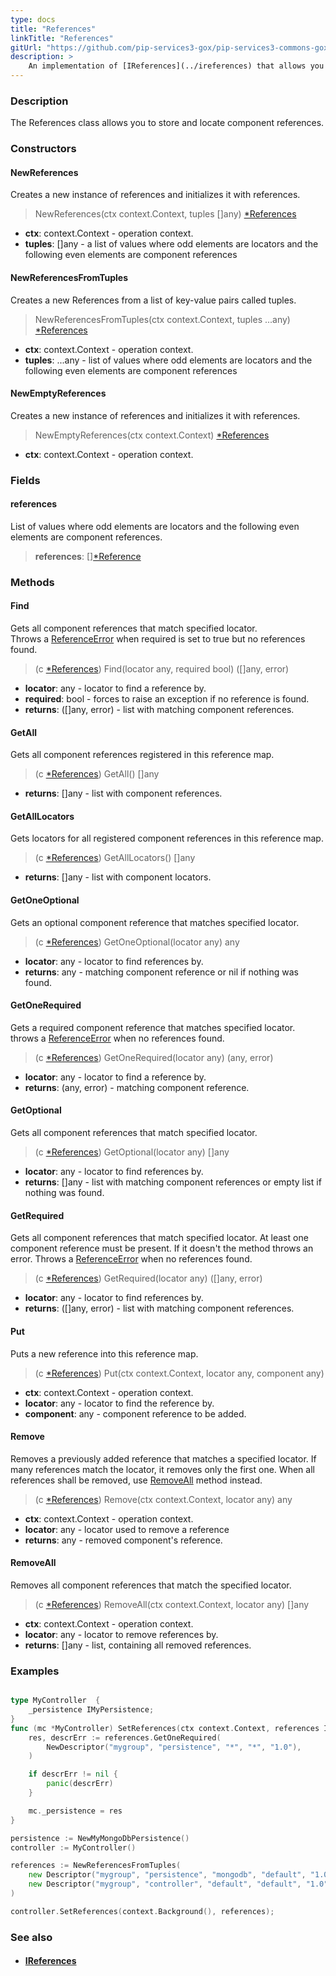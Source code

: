 ```yaml
---
type: docs
title: "References"
linkTitle: "References"
gitUrl: "https://github.com/pip-services3-gox/pip-services3-commons-gox"
description: >
    An implementation of [IReferences](../ireferences) that allows you to store and locate component references.
---
```


### Description

The References class allows you to store and locate component references.

### Constructors

#### NewReferences
Creates a new instance of references and initializes it with references.

> NewReferences(ctx context.Context, tuples []any) [*References]()

- **ctx**: context.Context - operation context.
- **tuples**: []any - a list of values where odd elements are locators and the following even elements are component references

#### NewReferencesFromTuples
Creates a new References from a list of key-value pairs called tuples.

> NewReferencesFromTuples(ctx context.Context, tuples ...any) [*References]()

- **ctx**: context.Context - operation context.
- **tuples**: ...any - list of values where odd elements are locators and the following even elements are component references

#### NewEmptyReferences
Creates a new instance of references and initializes it with references.

> NewEmptyReferences(ctx context.Context) [*References]()

- **ctx**: context.Context - operation context.

### Fields
<span class="hide-title-link">

#### references
 List of values where odd elements are locators and the following even elements are component references.
> **references**: [][*Reference](../reference)

</span>

### Methods

#### Find
Gets all component references that match specified locator.  
Throws a [ReferenceError](../reference_error) when required is set to true but no references found.

> (c [*References]()) Find(locator any, required bool) ([]any, error)

- **locator**: any - locator to find a reference by.
- **required**: bool - forces to raise an exception if no reference is found.
- **returns**: ([]any, error) - list with matching component references.

#### GetAll
Gets all component references registered in this reference map.

> (c [*References]()) GetAll() []any

- **returns**: []any - list with component references.

#### GetAllLocators
Gets locators for all registered component references in this reference map.

> (c [*References]()) GetAllLocators() []any

- **returns**: []any - list with component locators.

#### GetOneOptional
Gets an optional component reference that matches specified locator.

> (c [*References]()) GetOneOptional(locator any) any

- **locator**: any - locator to find references by.
- **returns**: any - matching component reference or nil if nothing was found.

#### GetOneRequired
Gets a required component reference that matches specified locator.  
throws a [ReferenceError](../reference_error) when no references found.

> (c [*References]()) GetOneRequired(locator any) (any, error)

- **locator**: any - locator to find a reference by.	 
- **returns**: (any, error) - matching component reference.

#### GetOptional
Gets all component references that match specified locator.

> (c [*References]()) GetOptional(locator any) []any

- **locator**: any - locator to find references by.	 
- **returns**: []any - list with matching component references or empty list if nothing was found.

#### GetRequired
Gets all component references that match specified locator.
At least one component reference must be present.
If it doesn't the method throws an error.
Throws a [ReferenceError](../reference_error) when no references found.

> (c [*References]()) GetRequired(locator any) ([]any, error)

- **locator**: any - locator to find references by.
- **returns**: ([]any, error) - list with matching component references.

#### Put
Puts a new reference into this reference map.

> (c [*References]()) Put(ctx context.Context, locator any, component any)

- **ctx**: context.Context - operation context.
- **locator**: any - locator to find the reference by.
- **component**: any - component reference to be added.


#### Remove
Removes a previously added reference that matches a specified locator.
If many references match the locator, it removes only the first one.
When all references shall be removed, use [RemoveAll](#removeall) method instead.

> (c [*References]()) Remove(ctx context.Context, locator any) any

- **ctx**: context.Context - operation context.
- **locator**: any - locator used to remove a reference
- **returns**: any - removed component's reference.

#### RemoveAll
Removes all component references that match the specified locator. 

> (c [*References]()) RemoveAll(ctx context.Context, locator any) []any

- **ctx**: context.Context - operation context.
- **locator**: any - locator to remove references by.
- **returns**: []any - list, containing all removed references.


### Examples

```go

type MyController  {
	_persistence IMyPersistence;
}
func (mc *MyController) SetReferences(ctx context.Context, references IReferences) {
	res, descrErr := references.GetOneRequired(
		NewDescriptor("mygroup", "persistence", "*", "*", "1.0"),
	)

    if descrErr != nil {
        panic(descrErr)
    }

    mc._persistence = res
}

persistence := NewMyMongoDbPersistence()
controller := MyController()

references := NewReferencesFromTuples(
	new Descriptor("mygroup", "persistence", "mongodb", "default", "1.0"), persistence,
	new Descriptor("mygroup", "controller", "default", "default", "1.0"), controller
)

controller.SetReferences(context.Background(), references);


```

### See also
- #### [IReferences](../ireferences)
